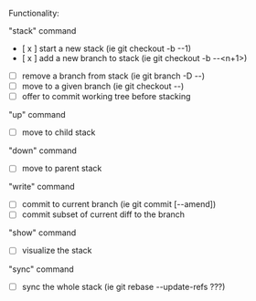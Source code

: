 Functionality:

"stack" command
- [ x ] start a new stack (ie git checkout -b <branch>-<stack>-1)
- [ x ] add a new branch to stack (ie git checkout -b <branch>-<stack>-<n+1>)
- [ ] remove a branch from stack (ie git branch -D <branch>-<stack>-<n>)
- [ ] move to a given branch (ie git checkout <branch>-<stack>-<n>)
- [ ] offer to commit working tree before stacking

"up" command
- [ ] move to child stack

"down" command
- [ ] move to parent stack

"write" command
- [ ] commit to current branch (ie git commit [--amend])
- [ ] commit subset of current diff to the branch

"show" command
- [ ] visualize the stack

"sync" command
- [ ] sync the whole stack (ie git rebase --update-refs ???)
